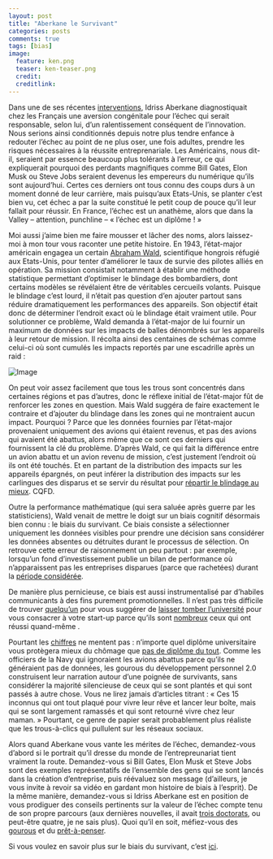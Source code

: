 ```yaml
---
layout: post
title: "Aberkane le Survivant"
categories: posts
comments: true
tags: [bias]
image:
  feature: ken.png
  teaser: ken-teaser.png
  credit:
  creditlink:
---
```


Dans une de ses récentes [interventions](http://positivr.fr/idriss-aberkane-echec-diplome/), Idriss Aberkane diagnostiquait chez les Français une aversion congénitale pour l’échec qui serait responsable, selon lui, d’un ralentissement conséquent de l’innovation. Nous serions ainsi conditionnés depuis notre plus tendre enfance à redouter l’échec au point de ne plus oser, une fois adultes, prendre les risques nécessaires à la réussite entreprenariale. Les Américains, nous dit-il, seraient par essence beaucoup plus tolérants à l’erreur, ce qui expliquerait pourquoi des perdants magnifiques comme Bill Gates, Elon Musk ou Steve Jobs seraient devenus les empereurs du numérique qu’ils sont aujourd’hui. Certes ces derniers ont tous connu des coups durs à un moment donné de leur carrière, mais puisqu’aux Etats-Unis, se planter c’est bien vu, cet échec a par la suite constitué le petit coup de pouce qu’il leur fallait pour réussir. En France, l’échec est un anathème, alors que dans la Valley – attention, punchline – « l’échec est un diplôme ! »

Moi aussi j’aime bien me faire mousser et lâcher des noms, alors laissez-moi à mon tour vous raconter une petite histoire. En 1943, l’état-major américain engagea un certain [Abraham Wald](https://fr.wikipedia.org/wiki/Abraham_Wald), scientifique hongrois réfugié aux Etats-Unis, pour tenter d’améliorer le taux de survie des pilotes alliés en opération. Sa mission consistait notamment à établir une méthode statistique permettant d’optimiser le blindage des bombardiers, dont certains modèles se révélaient être de véritables cercueils volants. Puisque le blindage c’est lourd, il n’était pas question d’en ajouter partout sans réduire dramatiquement les performances des appareils. Son objectif était donc de déterminer l’endroit exact où le blindage était  vraiment utile. Pour solutionner ce problème, Wald demanda à l’état-major de lui fournir un maximum de données sur les impacts de balles dénombrés sur les appareils à leur retour de mission. Il récolta ainsi des centaines de schémas comme celui-ci où sont cumulés les impacts reportés par une escadrille après un raid :

![Image](https://en.wikipedia.org/wiki/Survivorship_bias#/media/File:Survivorship-bias.png)

On peut voir assez facilement que tous les trous sont concentrés dans certaines régions et pas d’autres, donc le réflexe initial de l’état-major fût de renforcer les zones en question. Mais Wald suggéra de faire exactement le contraire et d’ajouter du blindage dans les zones qui ne montraient  aucun impact. Pourquoi ? Parce que les données fournies par l’état-major provenaient uniquement des avions qui étaient revenus, et pas des avions qui avaient été abattus, alors même que ce sont ces derniers qui fournissent la clé du problème. D’après Wald, ce qui fait la différence entre un avion abattu et un avion revenu de mission, c’est justement l’endroit où ils ont été touchés. Et en partant de la distribution des impacts sur les appareils épargnés, on peut inférer la distribution des impacts sur les carlingues des disparus et se servir du résultat pour [répartir le blindage au mieux](https://people.ucsc.edu/~msmangel/Wald.pdf). CQFD.

Outre la performance mathématique (qui sera saluée après guerre par les statisticiens), Wald venait de mettre le doigt sur un biais cognitif désormais bien connu : le biais du survivant. Ce biais consiste a sélectionner uniquement les données visibles pour prendre une décision sans considérer les données absentes ou détruites durant le processus de sélection. On retrouve cette erreur de raisonnement un peu partout : par exemple, lorsqu’un fond d’investissement publie un bilan de performance où n’apparaissent pas les entreprises disparues (parce que rachetées) durant la [période considérée](https://doi.org/10.1093/rfs/9.4.1097).

De manière plus pernicieuse, ce biais est aussi instrumentalisé par d’habiles communicants à des fins purement promotionnelles. Il n’est pas très difficile de trouver [quelqu’un](http://successfuldropout.com/) pour vous suggérer de [laisser tomber l’université](http://www.businessinsider.com/16-insanely-successful-college-dropouts-2015-6/#tblue-airways-founder-david-neeleman-dropped-out-of-the-university-of-utah-a-year-before-graduation-15) pour vous consacrer à votre start-up parce qu’ils sont [nombreux](http://www.businessinsider.com/wildly-successful-people-who-dropped-out-of-high-school-2015-9/#joe-lewis-dropped-out-at-15-4) ceux qui ont réussi quand-même . 

Pourtant les [chiffres](https://www.insee.fr/fr/statistiques/2429772) ne mentent pas : n’importe quel diplôme universitaire vous protègera mieux du chômage que [pas de diplôme du tout](https://www.theatlantic.com/business/archive/2013/03/the-myth-of-the-successful-college-dropout-why-it-could-make-millions-of-young-americans-poorer/273628/). Comme les officiers de la Navy qui ignoraient les avions abattus parce qu’ils ne généraient pas de données, les gourous du développement personnel 2.0 construisent leur narration autour d’une poignée de survivants, sans considérer la majorité silencieuse de ceux qui se sont plantés et qui sont passés à autre chose. Vous ne lirez jamais d’articles titrant : « Ces 15 inconnus qui ont tout plaqué pour vivre leur rêve et lancer leur boîte, mais qui se sont largement ramassés et qui sont retourné vivre chez leur maman. » Pourtant, ce genre de papier serait probablement plus réaliste que les trous-à-clics qui pullulent sur les réseaux sociaux.

Alors quand Aberkane vous vante les mérites de l’échec, demandez-vous d’abord si le portrait qu’il dresse du monde de l’entrepreunariat tient vraiment la route. Demandez-vous si Bill Gates, Elon Musk et Steve Jobs sont des exemples représentatifs de l’ensemble des gens qui se sont lancés dans la création d’entreprise, puis réévaluez son message (d’ailleurs, je vous invite à revoir sa vidéo en gardant mon histoire de biais à l’esprit). De la même manière, demandez-vous si Idriss Aberkane  est en position de vous prodiguer des conseils pertinents sur la valeur de l’échec compte tenu de son propre parcours (aux dernières nouvelles, il avait [trois doctorats](http://menace-theoriste.fr/idriss-aberkane-fact-checking/), ou peut-être quatre, je ne sais plus). Quoi qu’il en soit, méfiez-vous des [gourous](http://menace-theoriste.fr/triomphe-du-storytelling/) et du [prêt-à-penser](https://medium.com/@tibo/idriss-aberkane-ou-le-danger-de-la-poudre-aux-yeux-b4f8b94ce202). 

Si vous voulez en savoir plus sur le biais du survivant, c’est [ici](https://youarenotsosmart.com/2013/05/23/survivorship-bias/). 